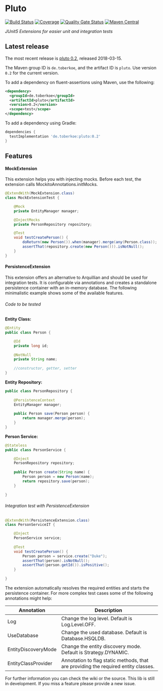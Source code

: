 # Pluto 
[![Build Status](https://secure.travis-ci.org/toberkoe/pluto.png)](http://travis-ci.org/toberkoe/pluto) 
[![Coverage](https://sonarcloud.io/api/project_badges/measure?project=de.toberkoe%3Apluto&metric=coverage)](https://sonarcloud.io/dashboard?id=de.toberkoe%3Apluto) 
[![Quality Gate Status](https://sonarcloud.io/api/project_badges/measure?project=de.toberkoe%3Apluto&metric=alert_status)](https://sonarcloud.io/dashboard?id=de.toberkoe%3Apluto)
[![Maven Central](https://maven-badges.herokuapp.com/maven-central/de.toberkoe/pluto/badge.svg)](https://maven-badges.herokuapp.com/maven-central/de.toberkoe/pluto)

*JUnit5 Extensions for easier unit and integration tests*

## Latest release

The most recent release is [pluto 0.2][current release], released 2018-03-15.

The Maven group ID is `de.toberkoe`, and the artifact ID is `pluto`. Use
version `0.2` for the current version.

To add a dependency on fluent-assertions using Maven, use the following:

```xml
<dependency>
  <groupId>de.toberkoe</groupId>
  <artifactId>pluto</artifactId>
  <version>0.2</version>
  <scope>test</scope>
</dependency>
```

To add a dependency using Gradle:

```groovy
dependencies {
  testImplementation 'de.toberkoe:pluto:0.2'
}
```

## Features

#### MockExtension

This extension helps you with injecting mocks. 
Before each test, the extension calls MockitoAnnotations.initMocks.

```java
@ExtendWith(MockExtension.class)
class MockExtensionTest {

    @Mock
    private EntityManager manager;

    @InjectMocks
    private PersonRepository repository;

    @Test
    void testCreatePerson() {
        doReturn(new Person()).when(manager).merge(any(Person.class));
        assertThat(repository.create(new Person())).isNotNull();
    }
}
```

#### PersistenceExtension

This extension offers an alternative to Arquillian and should be used for integration tests.
It is configurable via annotations and creates a standalone persistence container with an in-memory database.
The following minimalistic example shows some of the available features.

###### Code to be tested

**Entity Class:**
```java
@Entity
public class Person {

    @Id
    private long id;
    
    @NotNull
    private String name;
    
    //constructor, getter, setter
}
```

**Entity Repository:**
```java
public class PersonRepository {
    
    @PersistenceContext
    EntityManager manager;
    
    public Person save(Person person) {
        return manager.merge(person);
    }
}
```

**Person Service:**
```java
@Stateless
public class PersonService {

    @Inject
    PersonRepository repository;
    
    public Person create(String name) {
        Person person = new Person(name);
        return repository.save(person);
    }
    
}
```

###### Integration test with PersistenceExtension 

```java
@ExtendWith(PersistenceExtension.class)
class PersonServiceIT {

    @Inject
    PersonService service;
    
    @Test
    void testCreatePerson() {
        Person person = service.create("Duke");
        assertThat(person).isNotNull();
        assertThat(person.getId()).isPositive();
    }
    
}
```

The extension automatically resolves the required entities and starts the persistence container.
For more complex test cases some of the following annotations might help:

[//]: # (Link rows in table to wiki pages)

Annotation | Description
--- | ---
Log | Change the log level. Default is Log.Level.OFF.
UseDatabase | Change the used database. Default is Database.HSQLDB.
EntityDiscoveryMode | Change the entity discovery mode. Default is Strategy.DYNAMIC.
EntityClassProvider | Annotation to flag static methods, that are providing the required entity classes.

For further information you can check the wiki or the source. This lib is still in development. If you miss a feature please provide a new issue.

[//]: # (Wiki)

[current release]: https://github.com/toberkoe/pluto/releases/tag/0.2